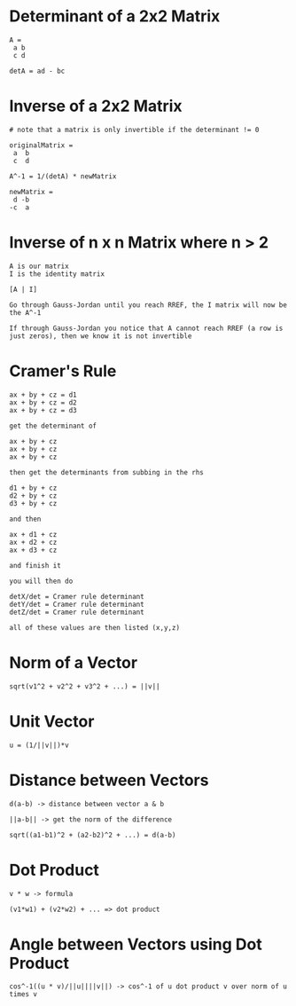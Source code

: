 # Determinant of a 2x2 Matrix

```
A = 
 a b
 c d

detA = ad - bc
```

# Inverse of a 2x2 Matrix

```
# note that a matrix is only invertible if the determinant != 0

originalMatrix = 
 a  b
 c  d

A^-1 = 1/(detA) * newMatrix

newMatrix = 
 d -b
-c  a
```

# Inverse of n x n Matrix where n > 2

```
A is our matrix
I is the identity matrix

[A | I]

Go through Gauss-Jordan until you reach RREF, the I matrix will now be the A^-1

If through Gauss-Jordan you notice that A cannot reach RREF (a row is just zeros), then we know it is not invertible
```

# Cramer's Rule

```
ax + by + cz = d1
ax + by + cz = d2
ax + by + cz = d3

get the determinant of 

ax + by + cz
ax + by + cz
ax + by + cz

then get the determinants from subbing in the rhs 

d1 + by + cz
d2 + by + cz
d3 + by + cz

and then

ax + d1 + cz
ax + d2 + cz
ax + d3 + cz

and finish it

you will then do

detX/det = Cramer rule determinant
detY/det = Cramer rule determinant
detZ/det = Cramer rule determinant

all of these values are then listed (x,y,z)
```

# Norm of a Vector

```
sqrt(v1^2 + v2^2 + v3^2 + ...) = ||v||
```

# Unit Vector

```
u = (1/||v||)*v
```

# Distance between Vectors

```
d(a-b) -> distance between vector a & b

||a-b|| -> get the norm of the difference

sqrt((a1-b1)^2 + (a2-b2)^2 + ...) = d(a-b)
```

# Dot Product

```
v * w -> formula

(v1*w1) + (v2*w2) + ... => dot product
```

# Angle between Vectors using Dot Product

```
cos^-1((u * v)/||u||||v||) -> cos^-1 of u dot product v over norm of u times v
```
